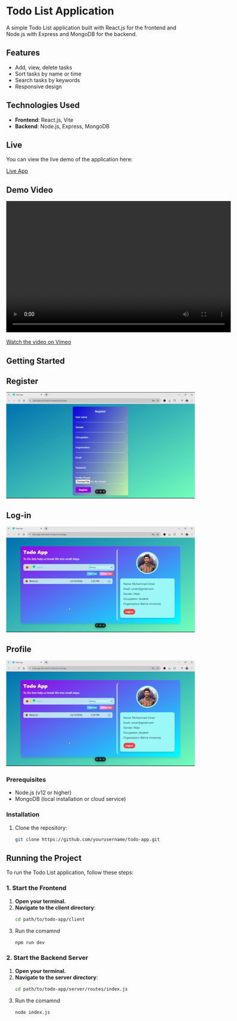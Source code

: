 # Todo List Application

A simple Todo List application built with React.js for the frontend and Node.js with Express and MongoDB for the backend.

## Features

-   Add, view, delete tasks
-   Sort tasks by name or time
-   Search tasks by keywords
-   Responsive design

## Technologies Used

-   **Frontend**: React.js, Vite
-   **Backend**: Node.js, Express, MongoDB

## Live

You can view the live demo of the application here:

[Live App](https://todo-app-full-stack-frontend.vercel.app/)

## Demo Video

<video width="600" height="350" controls>
  <source src="https://vimeo.com/1020121778" type="video/mp4">
  Your browser does not support the video tag.
</video>

[Watch the video on Vimeo](https://vimeo.com/1020121778)

## Getting Started

## Register
![Register form](images/register.png)

## Log-in
![Login form](images/profle.png)

## Profile
![profile view](images/profle.png)


### Prerequisites

-   Node.js (v12 or higher)
-   MongoDB (local installation or cloud service)

### Installation

1. Clone the repository:
    ```bash
    git clone https://github.com/yourusername/todo-app.git
    ```

## Running the Project

To run the Todo List application, follow these steps:

### 1. Start the Frontend

1. **Open your terminal.**
2. **Navigate to the client directory**:
    ```bash
    cd path/to/todo-app/client
    ```
3. Run the comamnd
    ```bash
    npm run dev
    ```

### 2. Start the Backend Server

1. **Open your terminal.**
2. **Navigate to the server directory**:
    ```bash
    cd path/to/todo-app/server/routes/index.js
    ```
3. Run the comamnd
    ```bash
    node index.js
    ```
